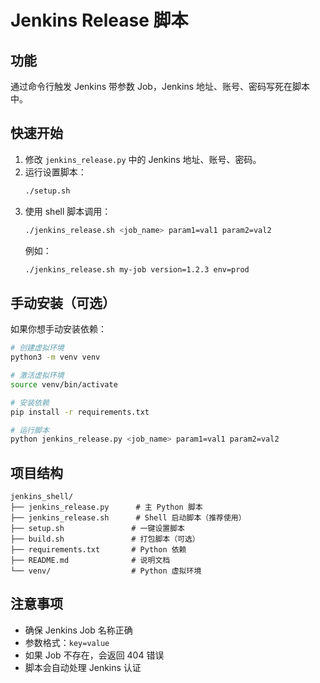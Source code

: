 # Jenkins Release 脚本

## 功能
通过命令行触发 Jenkins 带参数 Job，Jenkins 地址、账号、密码写死在脚本中。

## 快速开始

1. 修改 `jenkins_release.py` 中的 Jenkins 地址、账号、密码。
2. 运行设置脚本：
   ```bash
   ./setup.sh
   ```
3. 使用 shell 脚本调用：
   ```bash
   ./jenkins_release.sh <job_name> param1=val1 param2=val2
   ```
   例如：
   ```bash
   ./jenkins_release.sh my-job version=1.2.3 env=prod
   ```

## 手动安装（可选）

如果你想手动安装依赖：

```bash
# 创建虚拟环境
python3 -m venv venv

# 激活虚拟环境
source venv/bin/activate

# 安装依赖
pip install -r requirements.txt

# 运行脚本
python jenkins_release.py <job_name> param1=val1 param2=val2
```

## 项目结构

```
jenkins_shell/
├── jenkins_release.py      # 主 Python 脚本
├── jenkins_release.sh      # Shell 启动脚本（推荐使用）
├── setup.sh               # 一键设置脚本
├── build.sh               # 打包脚本（可选）
├── requirements.txt       # Python 依赖
├── README.md              # 说明文档
└── venv/                  # Python 虚拟环境
```

## 注意事项

- 确保 Jenkins Job 名称正确
- 参数格式：`key=value`
- 如果 Job 不存在，会返回 404 错误
- 脚本会自动处理 Jenkins 认证 